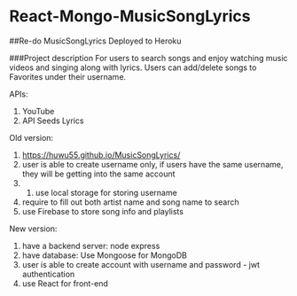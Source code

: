 # React-Mongo-MusicSongLyrics

##Re-do MusicSongLyrics
Deployed to Heroku

###Project description
For users to search songs and enjoy watching music videos and singing along with lyrics. Users can add/delete songs to Favorites under their username.

APIs:
1. YouTube
1. API Seeds Lyrics

Old version:
1. https://huwu55.github.io/MusicSongLyrics/
1. user is able to create username only, if users have the same username, they will be getting into the same account
1. 1. use local storage for storing username
1. require to fill out both artist name and song name to search
1. use Firebase to store song info and playlists

New version:
1. have a backend server: node express
1. have database: Use Mongoose for MongoDB 
1. user is able to create account with username and password - jwt authentication
1. use React for front-end